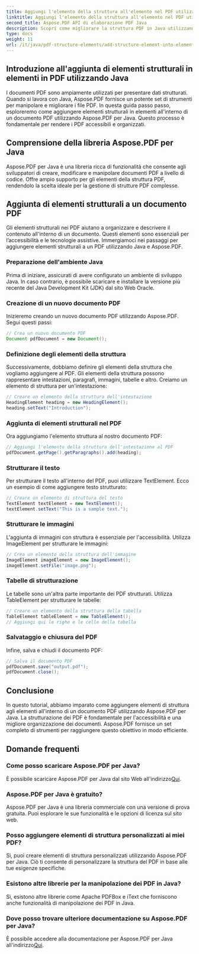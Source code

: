```yaml
---
title: Aggiungi l'elemento della struttura all'elemento nel PDF utilizzando Java
linktitle: Aggiungi l'elemento della struttura all'elemento nel PDF utilizzando Java
second_title: Aspose.PDF API di elaborazione PDF Java
description: Scopri come migliorare la struttura PDF in Java utilizzando Aspose.PDF per Java. Questa guida passo passo illustra l'aggiunta di elementi di struttura per PDF accessibili e organizzati.
type: docs
weight: 11
url: /it/java/pdf-structure-elements/add-structure-element-into-element-in-pdf-using-java/
---
```


## Introduzione all'aggiunta di elementi strutturali in elementi in PDF utilizzando Java

I documenti PDF sono ampiamente utilizzati per presentare dati strutturati. Quando si lavora con Java, Aspose.PDF fornisce un potente set di strumenti per manipolare e migliorare i file PDF. In questa guida passo passo, esploreremo come aggiungere elementi strutturali in elementi all'interno di un documento PDF utilizzando Aspose.PDF per Java. Questo processo è fondamentale per rendere i PDF accessibili e organizzati.

## Comprensione della libreria Aspose.PDF per Java

Aspose.PDF per Java è una libreria ricca di funzionalità che consente agli sviluppatori di creare, modificare e manipolare documenti PDF a livello di codice. Offre ampio supporto per gli elementi della struttura PDF, rendendolo la scelta ideale per la gestione di strutture PDF complesse.

## Aggiunta di elementi strutturali a un documento PDF

Gli elementi strutturali nei PDF aiutano a organizzare e descrivere il contenuto all'interno di un documento. Questi elementi sono essenziali per l’accessibilità e le tecnologie assistive. Immergiamoci nei passaggi per aggiungere elementi strutturali a un PDF utilizzando Java e Aspose.PDF.

### Preparazione dell'ambiente Java

Prima di iniziare, assicurati di avere configurato un ambiente di sviluppo Java. In caso contrario, è possibile scaricare e installare la versione più recente del Java Development Kit (JDK) dal sito Web Oracle.

### Creazione di un nuovo documento PDF

Inizieremo creando un nuovo documento PDF utilizzando Aspose.PDF. Segui questi passi:

```java
// Crea un nuovo documento PDF
Document pdfDocument = new Document();
```

### Definizione degli elementi della struttura

Successivamente, dobbiamo definire gli elementi della struttura che vogliamo aggiungere al PDF. Gli elementi della struttura possono rappresentare intestazioni, paragrafi, immagini, tabelle e altro. Creiamo un elemento di struttura per un'intestazione:

```java
// Creare un elemento della struttura dell'intestazione
HeadingElement heading = new HeadingElement();
heading.setText("Introduction");
```

### Aggiunta di elementi strutturali nel PDF

Ora aggiungiamo l'elemento struttura al nostro documento PDF:

```java
// Aggiungi l'elemento della struttura dell'intestazione al PDF
pdfDocument.getPage().getParagraphs().add(heading);
```

### Strutturare il testo

Per strutturare il testo all'interno del PDF, puoi utilizzare TextElement. Ecco un esempio di come aggiungere testo strutturato:

```java
// Creare un elemento di struttura del testo
TextElement textElement = new TextElement();
textElement.setText("This is a sample text.");
```

### Strutturare le immagini

L'aggiunta di immagini con struttura è essenziale per l'accessibilità. Utilizza ImageElement per strutturare le immagini:

```java
// Crea un elemento della struttura dell'immagine
ImageElement imageElement = new ImageElement();
imageElement.setFile("image.png");
```

### Tabelle di strutturazione

Le tabelle sono un'altra parte importante dei PDF strutturati. Utilizza TableElement per strutturare le tabelle:

```java
// Creare un elemento della struttura della tabella
TableElement tableElement = new TableElement();
// Aggiungi qui le righe e le celle della tabella
```

### Salvataggio e chiusura del PDF

Infine, salva e chiudi il documento PDF:

```java
// Salva il documento PDF
pdfDocument.save("output.pdf");
pdfDocument.close();
```

## Conclusione

In questo tutorial, abbiamo imparato come aggiungere elementi di struttura agli elementi all'interno di un documento PDF utilizzando Aspose.PDF per Java. La strutturazione dei PDF è fondamentale per l'accessibilità e una migliore organizzazione dei documenti. Aspose.PDF fornisce un set completo di strumenti per raggiungere questo obiettivo in modo efficiente.

## Domande frequenti

### Come posso scaricare Aspose.PDF per Java?

 È possibile scaricare Aspose.PDF per Java dal sito Web all'indirizzo[Qui](https://releases.aspose.com/pdf/java/).

### Aspose.PDF per Java è gratuito?

Aspose.PDF per Java è una libreria commerciale con una versione di prova gratuita. Puoi esplorare le sue funzionalità e le opzioni di licenza sul sito web.

### Posso aggiungere elementi di struttura personalizzati ai miei PDF?

Sì, puoi creare elementi di struttura personalizzati utilizzando Aspose.PDF per Java. Ciò ti consente di personalizzare la struttura del PDF in base alle tue esigenze specifiche.

### Esistono altre librerie per la manipolazione dei PDF in Java?

Sì, esistono altre librerie come Apache PDFBox e iText che forniscono anche funzionalità di manipolazione dei PDF in Java.

### Dove posso trovare ulteriore documentazione su Aspose.PDF per Java?

 È possibile accedere alla documentazione per Aspose.PDF per Java all'indirizzo[Qui](https://reference.aspose.com/pdf/java/).